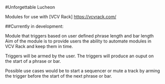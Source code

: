 #Unforgettable Lucheon

Modules for use with [VCV Rack] https://vcvrack.com/

##Currently in development:

Module that triggers based on user defined phrase length and bar length
Aim of the module is to provide users the ability to automate modules in VCV
Rack and keep them in time. 

Triggers will be armed by the user. The triggers will produce an ouput on the
start of a phrase or bar.

Possible use cases would be to start a sequencer or mute a track by arming
the trigger before the start of the next phrase or bar. 
